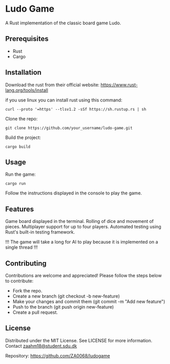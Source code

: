 # Ludo Game

A Rust implementation of the classic board game Ludo.

## Prerequisites

- Rust
- Cargo

## Installation

Download the rust from their official website: <https://www.rust-lang.org/tools/install>

if you use linux you can install rust using this command:

    curl --proto '=https' --tlsv1.2 -sSf https://sh.rustup.rs | sh

Clone the repo:

    git clone https://github.com/your_username/ludo-game.git

Build the project:

    cargo build

## Usage

Run the game:

    cargo run

Follow the instructions displayed in the console to play the game.

## Features

Game board displayed in the terminal. Rolling of dice and movement of pieces. Multiplayer support for up to four players. Automated testing using Rust's built-in testing framework.

!!! The game will take a long for AI to play because it is implemented on a single thread !!!

## Contributing

Contributions are welcome and appreciated! Please follow the steps below to contribute:

- Fork the repo.
- Create a new branch (git checkout -b new-feature)
- Make your changes and commit them (git commit -m "Add new feature")
- Push to the branch (git push origin new-feature)
- Create a pull request.

## License

Distributed under the MIT License. See LICENSE for more information.
Contact <zaahm18@student.sdu.dk>

Repository: <https://github.com/ZA0068/ludogame>
